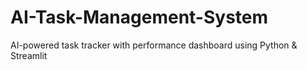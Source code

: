 # AI-Task-Management-System
AI-powered task tracker with performance dashboard using Python &amp; Streamlit
